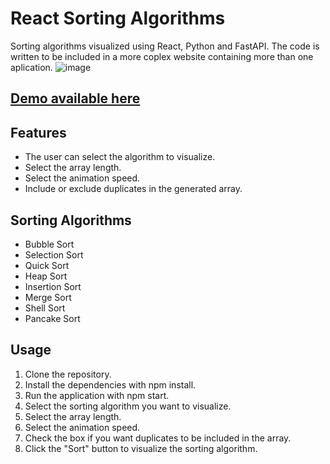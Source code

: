 # React Sorting Algorithms
Sorting algorithms visualized using React, Python and FastAPI.
The code is written to be included in a more coplex website containing more than one aplication. 
![image](https://user-images.githubusercontent.com/118485347/233853643-f53d32b4-2f25-4ea8-8d5e-c333636c53cf.png)

## [Demo available here](https://belkius.com/sort)

## Features
- The user can select the algorithm to visualize.
- Select the array length.
- Select the animation speed.
- Include or exclude duplicates in the generated array.

## Sorting Algorithms
- Bubble Sort
- Selection Sort
- Quick Sort
- Heap Sort
- Insertion Sort
- Merge Sort
- Shell Sort
- Pancake Sort

## Usage
1. Clone the repository.
2. Install the dependencies with npm install.
3. Run the application with npm start.
4. Select the sorting algorithm you want to visualize.
5. Select the array length.
6. Select the animation speed.
7. Check the box if you want duplicates to be included in the array.
8. Click the "Sort" button to visualize the sorting algorithm.
